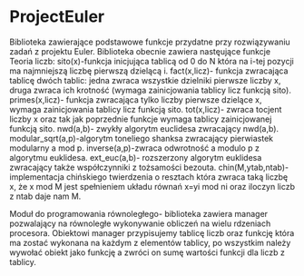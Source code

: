 # ProjectEuler
Biblioteka zawierające podstawowe funkcje przydatne przy rozwiązywaniu zadań z projektu Euler.
Biblioteka obecnie zawiera nastęujące funkcje
Teoria liczb:
    sito(x)-funkcja inicjująca tablicą od 0 do N która na i-tej pozycji ma najmniejszą liczbę pierwszą dzielącą i.
    fact(x,licz)- funkcja zwracająca tablicę dwóch tablic: jedna zwraca wszystkie dzielniki pierwsze liczby x, druga zwraca ich krotność
(wymaga zainicjowania tablicy licz funkcją sito).
    primes(x,licz)- funkcja zwracająca tylko liczby pierwsze dzielące x, wymaga zainicjowania tablicy licz funkcją sito.
    tot(x,licz)- zwraca tocjent liczby x oraz tak jak poprzednie funkcje wymaga tablicy zainicjowanej funkcją sito.
    nwd(a,b)- zwykły algorytm euclidesa zwracający nwd(a,b).
    modular_sqrt(a,p)-algorytm toneliego shanksa zwracający pierwiastek modularny a mod p.
    inverse(a,p)-zwraca odwrotność a modulo p z algorytmu euklidesa.
    ext_euc(a,b)- rozszerzony algorytm euklidesa zwracający także współczynniki z tożsamości bezouta.
    chin(M,ytab,ntab)- implementacja chińskiego twierdzenia o resztach która zwraca taką liczbę x, że x mod M jest spełnieniem układu równań
x=yi mod ni oraz iloczyn liczb z ntab daje nam M.

Moduł do programowania równoległego- biblioteka zawiera manager pozwalający na równoległe wykonywanie obliczeń na wielu rdzeniach procesora. Obiektowi manager przypisujemy tablicę liczb oraz funkcję która ma zostać wykonana na każdym z elementów tablicy, po wszystkim należy wywołać obiekt jako funkcję a zwróci on sumę wartości funkcji dla liczb z tablicy. 
